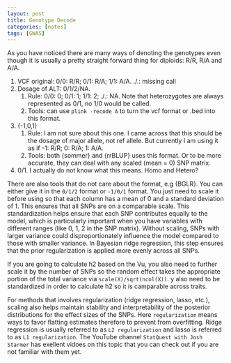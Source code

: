 ```yaml
---
layout: post
title: Genotype Decode
categories: [notes]
tags: [GWAS]
---
```




As you have noticed there are many ways of denoting the genotypes even though it is usually a pretty straight forward thing for diploids: R/R, R/A and A/A.

1. VCF original: 0/0: R/R; 0/1: R/A; 1/1: A/A. ./.: missing call
2. Dosage of ALT: 0/1/2/NA. 
    1. Rule: 0/0: 0; 0/1: 1; 1/1: 2; ./.: NA. Note that heterozygotes are always represented as 0/1, no 1/0 would be called.
    2. Tools: can use `plink -recode A` to turn the vcf format or .bed into this format.
3. {-1,0,1}
    1. Rule: I am not sure about this one. I came across that this should be the dosage of major allele, not ref allele. But currently I am using it as if -1: R/R; 0: R/A; 1: A/A.
    2. Tools: both {sommer} and {rrBLUP} uses this format. Or to be more accurate, they can deal with any scaled (mean = 0) SNP matrix. 
4. 0/1. I actually do not know what this means. Homo and Hetero?

There are also tools that do not care about the format, e.g {BGLR}. You can either give it in the `0/1/2` format or `-1/0/1` format. You just need to scale it before using so that each column has a mean of 0 and a standard deviation of 1. This ensures that all SNPs are on a comparable scale. This standardization helps ensure that each SNP contributes equally to the model, which is particularly important when you have variables with different ranges (like 0, 1, 2 in the SNP matrix). Without scaling, SNPs with larger variance could disproportionately influence the model compared to those with smaller variance. In Bayesian ridge regression, this step ensures that the prior regularization is applied more evenly across all SNPs. 

If you are going to calculate h2 based on the Vu, you also need to further scale it by the number of SNPs so the random effect takes the appropriate portion of the total variance via `scale(X)/sqrt(ncol(X))`. y also need to be standardized in order to calculate h2 so it is camparable across traits.

For methods that involves regularization (ridge regression, lasso, etc.), scaling also helps maintain stability and interpretability of the posterior distributions for the effect sizes of the SNPs. Here `regularization` means ways to favor flatting estimates therefore to prevent from overfitting. Ridge regression is usually referred to as `L2 regularization` and lasso is referred to as `L1 regularization`. The YouTube channel `StatQuest with Josh Starmer` has exellent vidoes on this topic that you can check out if you are not familiar with them yet.